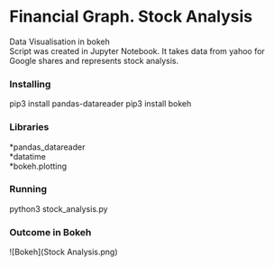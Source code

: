 # Financial Graph. Stock Analysis
Data Visualisation in bokeh<br>
Script was created in Jupyter Notebook. It takes data from yahoo for Google shares and represents stock analysis.

### Installing
pip3 install pandas-datareader
pip3 install bokeh

### Libraries<br>
*pandas_datareader<br>
*datatime<br>
*bokeh.plotting

### Running<br>
python3 stock_analysis.py

### Outcome in Bokeh
![Bokeh](Stock Analysis.png)
